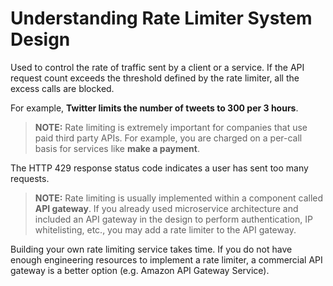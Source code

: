 # Understanding Rate Limiter System Design

Used to control the rate of traffic sent by a client or a service. If the API request count exceeds the threshold defined by the rate limiter, all the excess calls are blocked.

For example, **Twitter limits the number of tweets to 300 per 3 hours**.

> **NOTE:** Rate limiting is extremely important for companies that use paid third party APIs. For example, you are charged on a per-call basis for services like **make a payment**.

The HTTP 429 response status code indicates a user has sent too many requests.

> **NOTE:** Rate limiting is usually implemented within a component called **API gateway**. If you already used microservice architecture and included an API gateway in the design to perform authentication, IP whitelisting, etc., you may add a rate limiter to the API gateway.

Building your own rate limiting service takes time. If you do not have enough engineering resources to implement a rate limiter, a commercial API gateway is a better option (e.g. Amazon API Gateway Service).
